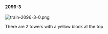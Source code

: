 #### 2096-3
![train-2096-3-0.png](https://github.com/lil-lab/nlvr/raw/master/nlvr/train/images/55/train-2096-3-0.png "train-2096-3-0.png")

There are 2 towers with a yellow block at the top